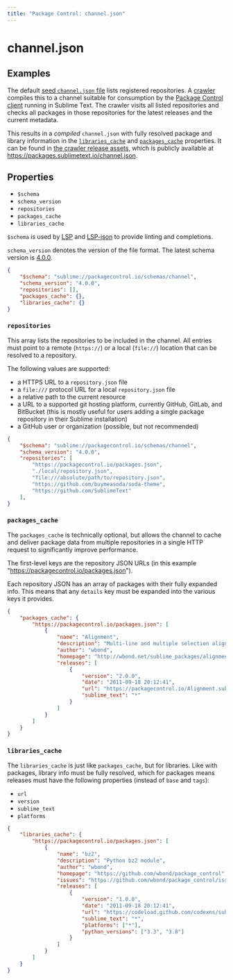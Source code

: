 ```yaml
---
title: "Package Control: channel.json"
---
```


<!-- Original: https://github.com/wbond/package_control/blob/master/example-channel.json -->

# channel.json

## Examples

The default [seed `channel.json` file][seed] lists registered repositories.
A [crawler][] compiles this to a channel
suitable for consumption by the [Package Control client][client]
running in Sublime Text.
The crawler visits all listed repositories
and checks all packages in those repositories
for the latest releases and the current metadata.

This results in a *compiled* `channel.json`
with fully resolved package and library information in the
[`libraries_cache`][lc] and [`packages_cache`][pc] properties.
It can be found in [the crawler release assets][asset],
which is publicly available at https://packages.sublimetext.io/channel.json.

[seed]: https://github.com/wbond/package_control_channel/blob/master/channel.json
[crawler]: https://github.com/packagecontrol/thecrawl/tree/main
[client]: https://packages.sublimetext.io/packages/Package%20Control/
[lc]: #libraries-cache
[pc]: #packages-cache
[asset]: https://github.com/packagecontrol/thecrawl/releases/tag/the-channel


## Properties

- `$schema`
- `schema_version`
- `repositories`
- `packages_cache`
- `libraries_cache`

`$schema` is used by [LSP][lsp] and [LSP-json][lspjson]
to provide linting and completions.

`schema_version` denotes the version of the file format.
The latest schema version is [4.0.0][schema].

```json
{
    "$schema": "sublime://packagecontrol.io/schemas/channel",
    "schema_version": "4.0.0",
    "repositories": [],
    "packages_cache": {},
    "libraries_cache": {}
}
```

[lsp]: https://packages.sublimetext.io/packages/LSP/
[lspjson]: https://packages.sublimetext.io/packages/LSP-json/
[schema]: https://github.com/wbond/package_control/blob/master/sublime-package.json


### `repositories`

This array lists the repositories to be included in the channel.
All entries must point to a remote (`https://`) or a local (`file://`) location
that can be resolved to a repository.

The following values are supported:

- a HTTPS URL to a `repository.json` file
- a `file:///` protocol URL for a local `repository.json` file
- a relative path to the current resource
- a URL to a supported git hosting platform,
  currently GitHub, GitLab, and BitBucket
  (this is mostly useful for users adding a single package repository
  in their Sublime installation)
- a GitHub user or organization
  (possible, but not recommended)

```json
{
	"$schema": "sublime://packagecontrol.io/schemas/channel",
	"schema_version": "4.0.0",
	"repositories": [
		"https://packagecontrol.io/packages.json",
		"./local/repository.json",
		"file:///absolute/path/to/repository.json",
		"https://github.com/buymeasoda/soda-theme",
		"https://github.com/SublimeText"
	],
}
```


### `packages_cache`

The `packages_cache` is technically optional,
but allows the channel to cache and deliver package data
from multiple repositories in a single HTTP request
to significantly improve performance.

The first-level keys are the repository JSON URLs
(in this example "https://packagecontrol.io/packages.json").

Each repository JSON has an array of packages with their fully expanded info.
This means that any `details` key must be expanded
into the various keys it provides.

```json
{
	"packages_cache": {
		"https://packagecontrol.io/packages.json": [
			{
				"name": "Alignment",
				"description": "Multi-line and multiple selection alignment plugin",
				"author": "wbond",
				"homepage": "http://wbond.net/sublime_packages/alignment",
				"releases": [
					{
						"version": "2.0.0",
						"date": "2011-09-18 20:12:41",
						"url": "https://packagecontrol.io/Alignment.sublime-package",
						"sublime_text": "*"
					}
				]
			}
		]
	}
}
```


### `libraries_cache`

The `libraries_cache` is just like `packages_cache`,
but for libraries.
Like with packages, library info must be fully resolved,
which for packages means releases must have the following properties
(instead of `base` and `tags`):

- `url`
- `version`
- `sublime_text`
- `platforms`

```json
{
	"libraries_cache": {
		"https://packagecontrol.io/packages.json": [
			{
				"name": "bz2",
				"description": "Python bz2 module",
				"author": "wbond",
				"homepage": "https://github.com/wbond/package_control",
				"issues": "https://github.com/wbond/package_control/issues",
				"releases": [
					{
						"version": "1.0.0",
						"date": "2011-09-18 20:12:41",
						"url": "https://codeload.github.com/codexns/sublime-bz2/zip/1.0.0",
						"sublime_text": "*",
						"platforms": ["*"],
						"python_versions": ["3.3", "3.8"]
					}
				]
			}
		]
	}
}
```
